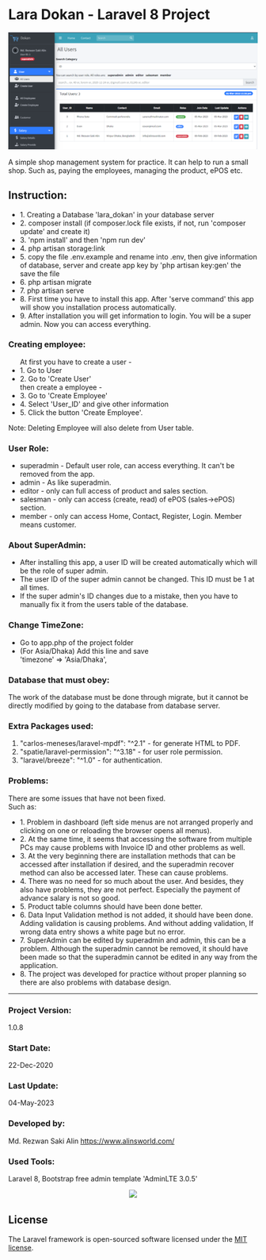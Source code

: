 # Lara Dokan - Laravel 8 Project

![Alt text](screenshot.jpg "Lara Dokan - Laravel 8 Project")

A simple shop management system for practice. It can help to run a small shop. Such as, paying the employees, managing the product, ePOS etc.

## Instruction:

<ul>
    <li>1. Creating a Database 'lara_dokan' in your database server</li>
    <li>2. composer install (if composer.lock file exists, if not, run 'composer update' and create it)</li>
    <li>3. 'npm install' and then 'npm run dev'</li>
    <li>4. php artisan storage:link</li>
    <li>5. copy the file .env.example and rename into .env, then give information of database, server and create app key by 'php artisan key:gen' the save the file</li>
    <li>6. php artisan migrate</li>
    <li>7. php artisan serve</li> 
    <li>8. First time you have to install this app. After 'serve command' this app will show you installation process automatically.</li> 
    <li>9. After installation you will get information to login. You will be a super admin. Now you can access everything.</li> 
</ul>

### Creating employee:

<ul>
At first you have to create a user -
    <li>1. Go to User</li>
    <li>2. Go to 'Create User'</li>
then create a employee -
    <li>3. Go to 'Create Employee'</li>
    <li>4. Select 'User_ID' and give other information</li>
    <li>5. Click the button 'Create Employee'.</li>
</ul>
Note: Deleting Employee will also delete from User table.

### User Role:

<ul>
    <li>superadmin - Default user role, can access everything. It can't be removed from the app.</li>
    <li>admin - As like superadmin.</li>
    <li>editor -  only can full access of product and sales section.</li>
    <li>salesman - only can access (create, read) of ePOS (sales->ePOS) section.
    <li>member - only can access Home, Contact, Register, Login. Member means customer.</li>
</ul>

### About SuperAdmin:

<ul>
<li>After installing this app, a user ID will be created automatically which will be the role of super admin.</li>
<li>The user ID of the super admin cannot be changed. This ID must be 1 at all times.</li>
<li>If the super admin's ID changes due to a mistake, then you have to manually fix it from the users table of the database.</li>
</ul>

### Change TimeZone:

<ul>
<li>Go to app.php of the project folder</li>
<li>(For Asia/Dhaka) Add this line and save</li>
'timezone' => 'Asia/Dhaka',
</ul>

### Database that must obey:

The work of the database must be done through migrate, but it cannot be directly modified by going to the database from database server.

### Extra Packages used:

1. "carlos-meneses/laravel-mpdf": "^2.1" - for generate HTML to PDF. <br>
2. "spatie/laravel-permission": "^3.18" - for user role permission. <br>
3. "laravel/breeze": "^1.0" - for authentication.

### Problems:

There are some issues that have not been fixed. </br>
Such as: </br>

<ul>
<li>1. Problem in dashboard (left side menus are not arranged properly and clicking on one or reloading the browser opens all menus).</li>
<li>2. At the same time, it seems that accessing the software from multiple PCs may cause problems with Invoice ID and other problems as well.</li>
<li>3. At the very beginning there are installation methods that can be accessed after installation if desired, and the superadmin recover method can also be accessed later. These can cause problems.</li>
<li>4. There was no need for so much about the user. And besides, they also have problems, they are not perfect. Especially the payment of advance salary is not so good.</li>
<li>5. Product table columns should have been done better.</li>
<li>6. Data Input Validation method is not added, it should have been done. Adding validation is causing problems. And without adding validation, If wrong data entry shows a white page but no error.</li>
<li>7. SuperAdmin can be edited by superadmin and admin, this can be a problem. Although the superadmin cannot be removed, it should have been made so that the superadmin cannot be edited in any way from the application.</li>
<li>8. The project was developed for practice without proper planning so there are also problems with database design.</li>
</ul>

<hr>

### Project Version:

1.0.8

### Start Date:

22-Dec-2020

### Last Update:

04-May-2023

### Developed by:

Md. Rezwan Saki Alin
https://www.alinsworld.com/

### Used Tools:

Laravel 8, Bootstrap free admin template 'AdminLTE 3.0.5'

<p align="center"><a href="https://laravel.com" target="_blank"><img src="https://raw.githubusercontent.com/laravel/art/master/logo-lockup/5%20SVG/2%20CMYK/1%20Full%20Color/laravel-logolockup-cmyk-red.svg" width="400"></a></p>

## License

The Laravel framework is open-sourced software licensed under the [MIT license](https://opensource.org/licenses/MIT).
